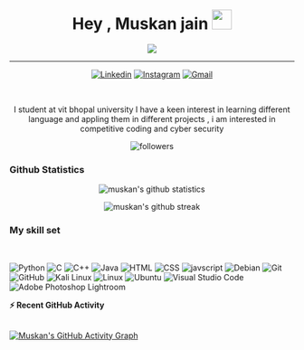 
<h1 align="center">Hey , Muskan jain  <img src="https://media.giphy.com/media/hvRJCLFzcasrR4ia7z/giphy.gif" width="35"></h1>
<p align="center">
  <!-- Typing SVG by DenverCoder1 - https://github.com/DenverCoder1/readme-typing-svg -->
<p align="center">
  <a href="https://github.com/DenverCoder1/readme-typing-svg"><img src="https://readme-typing-svg.herokuapp.com/?lines=Frontend%20web%20developer;Experienced%20Event%20Manager%20;Competitive%20coder;Public%20speaker;Intrested%20in%20cyber%20security;Always%20learning%20new%20things&font=Fira%20Code&center=true&width=440&height=45&color=ff0096&vCenter=true&size=22"></a>
</p>
</p>
<hr/>

<p align="center">
  <a href="https://www.linkedin.com/in/muskan-jain-362aa8202/"><img alt="Linkedin" title="Muskan jain Linkedin" src="https://img.shields.io/badge/LinkedIn-0077B5?style=for-the-badge&logo=linkedin&logoColor=white"></a>
  <a href="https://www.instagram.com/__.muskan_jain.__/"><img alt="Instagram" title="Muskan jain Instagram" src="https://img.shields.io/badge/Instagram-60c200?style=for-the-badge&logo=instagram&logoColor=white"></a>
  <a href="mailto:muskan.niaj@gmail.com"><img alt="Gmail" title="Muskan jain Gmail" src="https://img.shields.io/badge/Gmail-D14836?style=for-the-badge&logo=gmail&logoColor=white"></a>
 
</p>
<br/>
<p align="center">
I  student at vit bhopal university 
I have a keen interest in learning different language and appling them in different projects , i am interested in competitive coding and cyber security 
</p>
<p align="center">
  <img alt="followers" title="Follow me on Github" src="https://custom-icon-badges.herokuapp.com/github/followers/muskanniaj?color=ff60bd&labelColor=c10071&style=for-the-badge&logo=person-add&label=Follow&logoColor=white"/></a> 
 </p>

### Github Statistics 

<p align="center">
<img align="center" src="https://github-readme-stats.vercel.app/api?username=muskanniaj&show_icons=true&theme=radical" alt= "muskan's github statistics"> 
</p>
<p align="center">
<img align="center" src="https://github-readme-streak-stats.herokuapp.com/?user=muskanniaj&theme=radical" alt= "muskan's github streak"/>
</p>

### My skill set 
</br>

![Python](https://img.shields.io/badge/Python-42d900?style=for-the-badge&logo=python&logoColor=darkgreen)
![C](https://img.shields.io/badge/c-%2300599C.svg?style=for-the-badge&logo=c&logoColor=white)
![C++](https://img.shields.io/badge/-C++-007ACC?style=for-the-badge&logo=cplusplus&logoColor=white)
![Java](https://img.shields.io/badge/java-%237600ae.svg?style=for-the-badge&logo=java&logoColor=white)
![HTML](https://img.shields.io/badge/HTML-bc0000?style=for-the-badge&logo=html5&logoColor=white)
![CSS](https://img.shields.io/badge/CSS-239120?&style=for-the-badge&logo=css3&logoColor=white)
![javscript](https://img.shields.io/badge/javascript-%23CC342D.svg?style=for-the-badge&logo=JAVASCRIPT&logoColor=white)
![Debian](https://img.shields.io/badge/Debian-D70A53?style=for-the-badge&logo=debian&logoColor=white)
![Git](https://img.shields.io/badge/git-%23F05033.svg?style=for-the-badge&logo=git&logoColor=white)
![GitHub](https://img.shields.io/badge/github-%23121011.svg?style=for-the-badge&logo=github&logoColor=white)
![Kali Linux](https://img.shields.io/badge/Kali_Linux-557C94?style=for-the-badge&logo=kali-linux&logoColor=white)
![Linux](https://img.shields.io/badge/Linux-FCC624?style=for-the-badge&logo=linux&logoColor=black)
![Ubuntu](https://img.shields.io/badge/Ubuntu-E95420?style=for-the-badge&logo=ubuntu&logoColor=white)
![Visual Studio Code](https://img.shields.io/badge/VisualStudioCode-00e1ce.svg?style=for-the-badge&logo=visual-studio-code&logoColor=black)
![Adobe Photoshop Lightroom](https://img.shields.io/badge/Adobe%20Lightroom-df0083?style=for-the-badge&logo=Adobe%20Lightroom&logoColor=white)

 
  <summary><b>⚡ Recent GitHub Activity</b></summary>
  <br/>
  
   [![Muskan's GitHub Activity Graph](https://activity-graph.herokuapp.com/graph?username=muskanniaj&theme=redical&line=24292e&point=24292e&area=true&hide_border=true)](https://github.com/ashutosh00710/github-readme-activity-graph)
   
  <br/>





